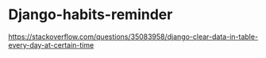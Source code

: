 # Django-habits-reminder

https://stackoverflow.com/questions/35083958/django-clear-data-in-table-every-day-at-certain-time